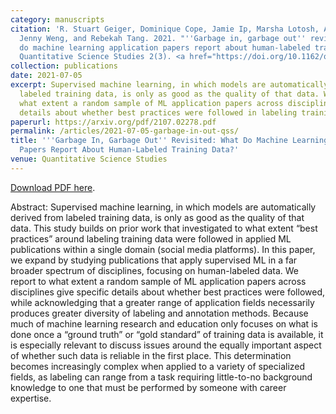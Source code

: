 ```yaml
---
category: manuscripts
citation: 'R. Stuart Geiger, Dominique Cope, Jamie Ip, Marsha Lotosh, Aayush Shah,
  Jenny Weng, and Rebekah Tang. 2021. "''Garbage in, garbage out'' revisited: What
  do machine learning application papers report about human-labeled training data?"
  Quantitative Science Studies 2(3). <a href="https://doi.org/10.1162/qss_a_00144">https://doi.org/10.1162/qss_a_00144</a>'
collection: publications
date: 2021-07-05
excerpt: Supervised machine learning, in which models are automatically derived from
  labeled training data, is only as good as the quality of that data. We report to
  what extent a random sample of ML application papers across disciplines give specific
  details about whether best practices were followed in labeling training data.
paperurl: https://arxiv.org/pdf/2107.02278.pdf
permalink: /articles/2021-07-05-garbage-in-out-qss/
title: '''Garbage In, Garbage Out'' Revisited: What Do Machine Learning Application
  Papers Report About Human-Labeled Training Data?'
venue: Quantitative Science Studies
---
```


<a href="https://arxiv.org/pdf/2107.02278.pdf">Download PDF here</a>.

Abstract: Supervised machine learning, in which models are automatically derived from labeled training data, is only as good as the quality of that data. This study builds on prior work that investigated to what extent “best practices” around labeling training data were followed in applied ML publications within a single domain (social media platforms). In this paper, we expand by studying publications that apply supervised ML in a far broader spectrum of disciplines, focusing on human-labeled data. We report to what extent a random sample of ML application papers across disciplines give specific details about whether best practices were followed, while acknowledging that a greater range of application fields necessarily produces greater diversity of labeling and annotation methods. Because much of machine learning research and education only focuses on what is done once a “ground truth” or “gold standard” of training data is available, it is especially relevant to discuss issues around the equally important aspect of whether such data is reliable in the first place. This determination becomes increasingly complex when applied to a variety of specialized fields, as labeling can range from a task requiring little-to-no background knowledge to one that must be performed by someone with career expertise.